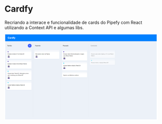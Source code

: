 # Cardfy

Recriando a interace e funcionalidade de cards do Pipefy com React utilizando a Context API e algumas libs.


![home page cardfy](src/assets/home-cardfy.png)

